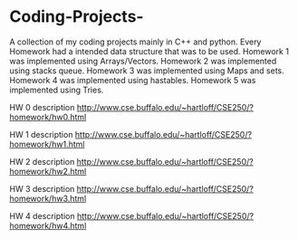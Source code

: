 # Coding-Projects-
A collection of my coding projects mainly in C++ and python. Every Homework had a intended data structure that was to be used. Homework 1 was implemented using Arrays/Vectors. Homework 2 was implemented using stacks queue. Homework 3 was implemented using Maps and sets. Homework 4 was implemented using hastables. Homework 5 was implemented using Tries.


HW 0 description http://www.cse.buffalo.edu/~hartloff/CSE250/?homework/hw0.html

HW 1 description http://www.cse.buffalo.edu/~hartloff/CSE250/?homework/hw1.html

HW 2 description http://www.cse.buffalo.edu/~hartloff/CSE250/?homework/hw2.html

HW 3 description http://www.cse.buffalo.edu/~hartloff/CSE250/?homework/hw3.html

HW 4 description http://www.cse.buffalo.edu/~hartloff/CSE250/?homework/hw4.html
